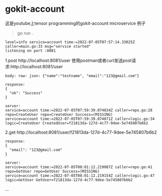 # gokit-account
这是youtube上tensor programming的gokit-account microservice 例子

>go run .
```
level=info service=account time:=2022-07-05T07:57:14.33025Z caller=main.go:33 msg="service started"
listening on port :8081

```
1.post http://localhost:8081/user
使用postman或者curl发送post请求:http://localhost:8081/user
```
body: raw: json: {"name":"testname", "email":"123@gmail.com"}

response:
{
  "ok": "Success"
}

server:
service=account time:=2022-07-05T07:59:39.074834Z caller=repo.go:28 repo=CreateUser repo=CreateUser Success=(MISSING)
service=account time:=2022-07-05T07:59:39.074871Z caller=logic.go:34 logic=CreateUser CreatedUser=f21813da-127d-4c77-9dee-5e745807b6b2

```
2.get http://localhost:8081/user/f21813da-127d-4c77-9dee-5e745807b6b2
```
response:
{
  "email": "123@gmail.com"
}

server:
service=account time:=2022-07-05T08:01:12.219087Z caller=repo.go:41 repo=GetUser repo=GetUser Success=(MISSING)
service=account time:=2022-07-05T08:01:12.219154Z caller=logic.go:47 logic=GetUser GetUser=f21813da-127d-4c77-9dee-5e745807b6b2

```

...
